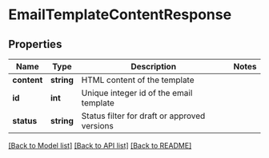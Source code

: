 # EmailTemplateContentResponse

## Properties
Name | Type | Description | Notes
------------ | ------------- | ------------- | -------------
**content** | **string** | HTML content of the template | 
**id** | **int** | Unique integer id of the email template | 
**status** | **string** | Status filter for draft or approved versions | 

[[Back to Model list]](../README.md#documentation-for-models) [[Back to API list]](../README.md#documentation-for-api-endpoints) [[Back to README]](../README.md)


